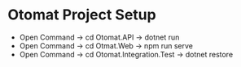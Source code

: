 <h1>Otomat Project Setup</h1>
<ul>
    <li>Open Command -> cd Otomat.API -> dotnet run</li>   
    <li>Open Command -> cd Otmat.Web -> npm run serve</li>  
    <li> Open Command -> cd Otomat.Integration.Test -> dotnet restore</li>  
</ul>
